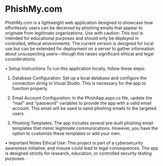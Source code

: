 # PhishMy.com
PhishMy.com is a lightweight web application designed to showcase how effortlessly users can be deceived by phishing emails that appear to originate from legitimate organizations. Use with caution: This tool is intended for educational purposes and should only be deployed in controlled, ethical environments. The current version is designed for local use but can be extended for deployment on a server to gather information about unsuspecting users—though this raises significant ethical and legal considerations.

• Setup Instructions
To run this application locally, follow these steps:

1. Database Configuration: Set up a local database and configure the connection string in Visual Studio. This is necessary for the app to function properly.

2. Email Account Configuration: In the PhishApp.aspx.cs file, update the "mail" and "password" variables to provide the app with a valid email account. This email will be used to send phishing emails to the targeted users.

3. Phishing Templates: The app includes several pre-built phishing email templates that mimic legitimate communications. However, you have the option to customize these templates or add your own.

• Important Notes
Ethical Use: This project is part of a cybersecurity awareness initiative, and misuse could lead to legal consequences. The app is designed strictly for research, education, or controlled security testing purposes.

